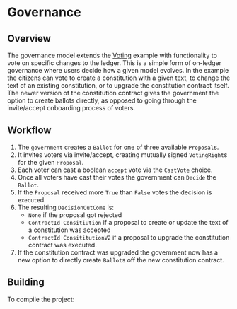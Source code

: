 # Governance

## Overview
The governance model extends the [Voting](../Voting/README.md) example with functionality to vote on specific changes to the ledger. This is a simple form of on-ledger governance where users decide how a given model evolves. In the example the citizens can vote to create a constitution with a given text, to change the text of an existing constitution, or to upgrade the constitution contract itself. The newer version of the constitution contract gives the government the option to create ballots directly, as opposed to going through the invite/accept onboarding process of voters.

## Workflow
1. The `government` creates a `Ballot` for one of three available `Proposal`s.
2. It invites voters via invite/accept, creating mutually signed `VotingRight`s for the given `Proposal`.
3. Each voter can cast a boolean `accept` vote via the `CastVote` choice.
4. Once all voters have cast their votes the government can `Decide` the `Ballot`.
5. If the `Proposal` received more `True` than `False` votes the decision is `execute`d.
6. The resulting `DecisionOutCome` is:
   - `None` if the proposal got rejected
   - `ContractId Consitiution` if a proposal to create or update the text of a constitution was accepted
   - `ContractId ConsititutionV2` if a proposal to upgrade the constitution contract was executed.
7. If the constitution contract was upgraded the government now has a new option to directly create `Ballot`s off the new constitution contract.

## Building
To compile the project:
```
da compile
```

## Testing
To test all scenarios:
```
da run damlc -- test daml/Governance.daml
```

## Running
To load the project into the sandbox and start navigator:
```
da start
```

## Contributing
We welcome suggestions for improvements via issues, or direct contributions via pull requests.
